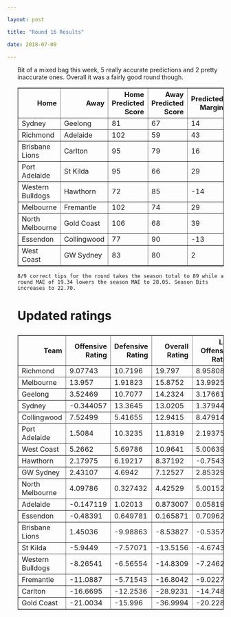 ```yaml
---

layout: post

title: "Round 16 Results"

date: 2018-07-09

---
```


<ul class="post">

<div class="blurb">



 <p>
Bit of a mixed bag this week, 5 really accurate predictions and 2 pretty inaccurate ones. Overall it was a fairly good round though. 
 </p>

<table border="1" class="dataframe">   <thead>     <tr style="text-align: right;">       <th>Home</th>       <th>Away</th>       <th>Home Predicted Score</th>       <th>Away Predicted Score</th>       <th>Predicted Margin</th>       <th>Home Score</th>       <th>Away Score</th>       <th>Margin</th>       <th>Error</th>     </tr>   </thead>   <tbody>     <tr>       <td>Sydney</td>       <td>Geelong</td>       <td>81</td>       <td>67</td>       <td>14</td>       <td>59</td>       <td>71</td>       <td>-12</td>       <td>-25.89</td>     </tr>     <tr>       <td>Richmond</td>       <td>Adelaide</td>       <td>102</td>       <td>59</td>       <td>43</td>       <td>103</td>       <td>56</td>       <td>47</td>       <td>4.06</td>     </tr>     <tr>       <td>Brisbane Lions</td>       <td>Carlton</td>       <td>95</td>       <td>79</td>       <td>16</td>       <td>120</td>       <td>55</td>       <td>65</td>       <td>48.84</td>     </tr>     <tr>       <td>Port Adelaide</td>       <td>St Kilda</td>       <td>95</td>       <td>66</td>       <td>29</td>       <td>86</td>       <td>50</td>       <td>36</td>       <td>7.32</td>     </tr>     <tr>       <td>Western Bulldogs</td>       <td>Hawthorn</td>       <td>72</td>       <td>85</td>       <td>-14</td>       <td>59</td>       <td>122</td>       <td>-63</td>       <td>-49.42</td>     </tr>     <tr>       <td>Melbourne</td>       <td>Fremantle</td>       <td>102</td>       <td>74</td>       <td>29</td>       <td>102</td>       <td>48</td>       <td>54</td>       <td>25.38</td>     </tr>     <tr>       <td>North Melbourne</td>       <td>Gold Coast</td>       <td>106</td>       <td>68</td>       <td>39</td>       <td>95</td>       <td>58</td>       <td>37</td>       <td>-1.61</td>     </tr>     <tr>       <td>Essendon</td>       <td>Collingwood</td>       <td>77</td>       <td>90</td>       <td>-13</td>       <td>62</td>       <td>78</td>       <td>-16</td>       <td>-2.99</td>     </tr>     <tr>       <td>West Coast</td>       <td>GW Sydney</td>       <td>83</td>       <td>80</td>       <td>2</td>       <td>86</td>       <td>75</td>       <td>11</td>       <td>8.53</td>     </tr>   </tbody> </table>

 <p>

 	8/9 correct tips for the round takes the season total to 89 while a round MAE of 19.34 lowers the season MAE to 28.05. Season Bits increases to 22.70.

 </p>



<p>

</p>

<h1>

Updated ratings

</h1>

<table border="1" class="dataframe">   <thead>     <tr style="text-align: right;">       <th>Team</th>       <th>Offensive Rating</th>       <th>Defensive Rating</th>       <th>Overall Rating</th>       <th>Last Offensive Rating</th>       <th>Last Defensive Rating</th>       <th>Last Overall Rating</th>       <th>Overall Change</th>       <th>Change</th>     </tr>   </thead>   <tbody>     <tr>       <td>Richmond</td>       <td>9.07743</td>       <td>10.7196</td>       <td>19.797</td>       <td>8.95808</td>       <td>10.5143</td>       <td>19.4724</td>       <td>0.324666</td>       <td>0</td>     </tr>     <tr>       <td>Melbourne</td>       <td>13.957</td>       <td>1.91823</td>       <td>15.8752</td>       <td>13.9925</td>       <td>-0.147771</td>       <td>13.8447</td>       <td>2.030534</td>       <td>1</td>     </tr>     <tr>       <td>Geelong</td>       <td>3.52469</td>       <td>10.7077</td>       <td>14.2324</td>       <td>3.17661</td>       <td>8.98421</td>       <td>12.1608</td>       <td>2.071580</td>       <td>2</td>     </tr>     <tr>       <td>Sydney</td>       <td>-0.344057</td>       <td>13.3645</td>       <td>13.0205</td>       <td>1.37944</td>       <td>13.7126</td>       <td>15.092</td>       <td>-2.071580</td>       <td>-2</td>     </tr>     <tr>       <td>Collingwood</td>       <td>7.52499</td>       <td>5.41655</td>       <td>12.9415</td>       <td>8.47914</td>       <td>4.22301</td>       <td>12.7022</td>       <td>0.239377</td>       <td>-1</td>     </tr>     <tr>       <td>Port Adelaide</td>       <td>1.5084</td>       <td>10.3235</td>       <td>11.8319</td>       <td>2.19375</td>       <td>9.05292</td>       <td>11.2467</td>       <td>0.585200</td>       <td>0</td>     </tr>     <tr>       <td>West Coast</td>       <td>5.2662</td>       <td>5.69786</td>       <td>10.9641</td>       <td>5.00639</td>       <td>5.27565</td>       <td>10.282</td>       <td>0.682020</td>       <td>0</td>     </tr>     <tr>       <td>Hawthorn</td>       <td>2.17975</td>       <td>6.19217</td>       <td>8.37192</td>       <td>-0.754384</td>       <td>5.173</td>       <td>4.41861</td>       <td>3.953306</td>       <td>2</td>     </tr>     <tr>       <td>GW Sydney</td>       <td>2.43107</td>       <td>4.6942</td>       <td>7.12527</td>       <td>2.85329</td>       <td>4.954</td>       <td>7.80729</td>       <td>-0.682020</td>       <td>-1</td>     </tr>     <tr>       <td>North Melbourne</td>       <td>4.09786</td>       <td>0.327432</td>       <td>4.42529</td>       <td>5.00152</td>       <td>-0.447684</td>       <td>4.55384</td>       <td>-0.128544</td>       <td>-1</td>     </tr>     <tr>       <td>Adelaide</td>       <td>-0.147119</td>       <td>1.02013</td>       <td>0.873007</td>       <td>0.0581976</td>       <td>1.13948</td>       <td>1.19767</td>       <td>-0.324666</td>       <td>0</td>     </tr>     <tr>       <td>Essendon</td>       <td>-0.48391</td>       <td>0.649781</td>       <td>0.165871</td>       <td>0.709625</td>       <td>-0.304377</td>       <td>0.405248</td>       <td>-0.239377</td>       <td>0</td>     </tr>     <tr>       <td>Brisbane Lions</td>       <td>1.45036</td>       <td>-9.98863</td>       <td>-8.53827</td>       <td>-0.535771</td>       <td>-11.9094</td>       <td>-12.4451</td>       <td>3.906880</td>       <td>1</td>     </tr>     <tr>       <td>St Kilda</td>       <td>-5.9449</td>       <td>-7.57071</td>       <td>-13.5156</td>       <td>-4.67435</td>       <td>-8.25606</td>       <td>-12.9304</td>       <td>-0.585200</td>       <td>1</td>     </tr>     <tr>       <td>Western Bulldogs</td>       <td>-8.26541</td>       <td>-6.56554</td>       <td>-14.8309</td>       <td>-7.24623</td>       <td>-3.63141</td>       <td>-10.8776</td>       <td>-3.953306</td>       <td>-2</td>     </tr>     <tr>       <td>Fremantle</td>       <td>-11.0887</td>       <td>-5.71543</td>       <td>-16.8042</td>       <td>-9.02273</td>       <td>-5.7509</td>       <td>-14.7736</td>       <td>-2.030534</td>       <td>0</td>     </tr>     <tr>       <td>Carlton</td>       <td>-16.6695</td>       <td>-12.2536</td>       <td>-28.9231</td>       <td>-14.7488</td>       <td>-10.2675</td>       <td>-25.0162</td>       <td>-3.906880</td>       <td>0</td>     </tr>     <tr>       <td>Gold Coast</td>       <td>-21.0034</td>       <td>-15.996</td>       <td>-36.9994</td>       <td>-20.2283</td>       <td>-16.8997</td>       <td>-37.128</td>       <td>0.128544</td>       <td>0</td>     </tr>   </tbody> </table>


</div><!-- /.blurb -->	

</ul>
